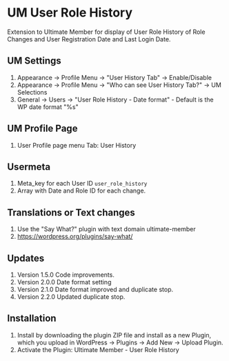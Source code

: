 # UM User Role History
Extension to Ultimate Member for display of User Role History of Role Changes and User Registration Date and Last Login Date.

## UM Settings
1. Appearance -> Profile Menu -> "User History Tab" -> Enable/Disable
2. Appearance -> Profile Menu -> "Who can see User History Tab?" -> UM Selections
3. General -> Users -> "User Role History - Date format" - Default is the WP date format "%s"

## UM Profile Page
1. User Profile page menu Tab: User History

## Usermeta
1. Meta_key for each User ID <code>user_role_history</code>
2. Array with Date and Role ID for each change.

## Translations or Text changes
1. Use the "Say What?" plugin with text domain ultimate-member
2. https://wordpress.org/plugins/say-what/

## Updates
1. Version 1.5.0 Code improvements.
2. Version 2.0.0 Date format setting
3. Version 2.1.0 Date format improved and duplicate stop.
4. Version 2.2.0 Updated duplicate stop.

## Installation
1. Install by downloading the plugin ZIP file and install as a new Plugin, which you upload in WordPress -> Plugins -> Add New -> Upload Plugin.
2. Activate the Plugin: Ultimate Member - User Role History
